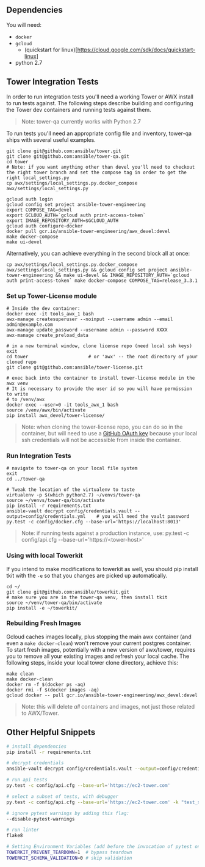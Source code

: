 ## Dependencies

You will need:

* `docker`
* `gcloud`
  * (quickstart for linux)[https://cloud.google.com/sdk/docs/quickstart-linux]
* python 2.7

## Tower Integration Tests

In order to run integration tests you'll need a working Tower or AWX install to
run tests against. The following steps describe building and configuring the
Tower dev containers and running tests against them.

> Note: tower-qa currently works with Python 2.7

To run tests you'll need an appropriate config file and inventory, tower-qa ships with several useful examples.


```
git clone git@github.com:ansible/tower.git
git clone git@github.com:ansible/tower-qa.git
cd tower
# Note: if you want anything other than devel you'll need to checkout the right tower branch and set the compose tag in order to get the right local_settings.py
cp awx/settings/local_settings.py.docker_compose awx/settings/local_settings.py

gcloud auth login
gcloud config set project ansible-tower-engineering
export COMPOSE_TAG=devel
export GCLOUD_AUTH=`gcloud auth print-access-token`
export IMAGE_REPOSITORY_AUTH=$GCLOUD_AUTH
gcloud auth configure-docker
docker pull gcr.io/ansible-tower-engineering/awx_devel:devel
make docker-compose
make ui-devel
```

Alternatively, you can achieve everything in the second block all at once:
```
cp awx/settings/local_settings.py.docker_compose awx/settings/local_settings.py && gcloud config set project ansible-tower-engineering && make ui-devel && IMAGE_REPOSITORY_AUTH=`gcloud auth print-access-token` make docker-compose COMPOSE_TAG=release_3.3.1
```

### Set up Tower-License module

```
# Inside the dev container:
docker exec -it tools_awx_1 bash
awx-manage createsuperuser --noinput --username admin --email admin@example.com
awx-manage update_password --username admin --password XXXX
awx-manage create_preload_data

# in a new terminal window, clone license repo (need local ssh keys)
exit
cd tower                      # or 'awx' -- the root directory of your cloned repo
git clone git@github.com:ansible/tower-license.git

# exec back into the container to install tower-license module in the awx venv
# It is necessary to provide the user id so you will have permission to write
# to /venv/awx
docker exec --user=0 -it tools_awx_1 bash
source /venv/awx/bin/activate
pip install awx_devel/tower-license/
```
> Note: when cloning the tower-license repo, you can do so in the container, but will need to use a 
[GitHub OAuth key](https://help.github.com/articles/creating-a-personal-access-token-for-the-command-line/)
because your local ssh credentials will not be accessible from inside the container.  


### Run Integration Tests

```
# navigate to tower-qa on your local file system
exit
cd ../tower-qa
 
# Tweak the location of the virtualenv to taste
virtualenv -p $(which python2.7) ~/venvs/tower-qa
source ~/venvs/tower-qa/bin/activate
pip install -r requirements.txt
ansible-vault decrypt config/credentials.vault --output=config/credentials.yml    # you will need the vault password
py.test -c config/docker.cfg --base-url='https://localhost:8013'
```

> Note: if running tests against a production instance, use: 
py.test -c config/api.cfg --base-url='https://<tower-host\>'


### Using with local Towerkit

If you intend to make modifications to towerkit as well, you should pip install tkit with the `-e` 
so that you changes are picked up automatically.
```
cd ~/
git clone git@github.com:ansible/towerkit.git
# make sure you are in the tower-qa venv, then install tkit
source ~/venv/tower-qa/bin/activate
pip install -e ~/towerkit/
```

### Rebuilding Fresh Images

Gcloud caches images locally, plus stopping the main awx container (and even a `make docker-clean`) won't remove your current postgres container. To start fresh images, potentially with a new version of awx/tower, requires you to remove all your existing images and refresh your local cache. The following steps, inside your local tower clone directory, achieve this:

```
make clean
make docker-clean
docker rm -f $(docker ps -aq)
docker rmi -f $(docker images -aq)
gcloud docker -- pull gcr.io/ansible-tower-engineering/awx_devel:devel
```

> Note: this will delete _all_ containers and images, not just those related to AWX/Tower.  

## Other Helpful Snippets

```bash
# install dependencies
pip install -r requirements.txt

# decrypt credentials
ansible-vault decrypt config/credentials.vault --output=config/credentials.yml

# run api tests
py.test -c config/api.cfg --base-url='https://ec2-tower.com'

# select a subset of tests, with debugger
py.test -c config/api.cfg --base-url='https://ec2-tower.com' -k "test_something" --pdb

# ignore pytest warnings by adding this flag:
--disable-pytest-warnings

# run linter
flake8

# Setting Environment Variables (add before the invocation of pytest on the same command)
TOWERKIT_PREVENT_TEARDOWN=1  # bypass teardown
TOWERKIT_SCHEMA_VALIDATION=0 # skip validation
```
